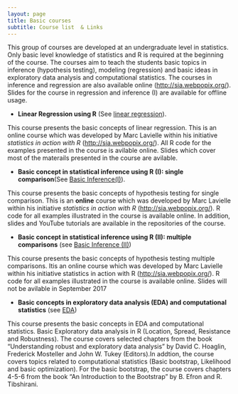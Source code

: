 ```yaml
---
layout: page
title: Basic courses
subtitle: Course list  & Links
---
```

This group of courses are developed at an undergraduate level in statistics. Only basic level knowledge of statistics and R is required at the beginning of the course. The courses aim to teach the students basic topics in inference (hypothesis testing), modeling (regression) and basic ideas in exploratory data analysis and computational statistics. The courses in inference and regression are also available online (http://sia.webpopix.org/). Slides for the course in regression and inference (I) are available for offline usage.  

-   **Linear Regression using R** (See [linear regression](https://github.com/eR-Biostat/Courses/tree/master/Basic%20courses/Linear%20Regression%20using%20R)).

This course presents the basic concepts of linear regression. This is an online course which was developed by Marc Lavielle within his initiative *statistics in action with R* (http://sia.webpopix.org/). All R code for the examples presented in the course is avilable online. Slides which cover most of the materails presented in the course are avilable.

-   **Basic concept in statistical inference using R (I): single comparison**(See [Basic Inference(I)](https://github.com/eR-Biostat/Courses/tree/master/Basic%20courses/Basic%20concepts%20of%20exploratory%20data%20analysis%20-EDA-%20and%20computational%20statistics)).

This course presents the basic concepts of hypothesis testing for single comparison. This is an **online** course which was developed by Marc Lavielle within his initiative *statistics in action with R* (http://sia.webpopix.org/). R code for all examples illustrated in the course is available online. In addition, slides and YouTube tutorials are available in the repositories of the course.

-   **Basic concept in statistical inference using R (II): multiple comparisons** (see [Basic Inference (II)](https://github.com/eR-Biostat/Courses/tree/master/Basic%20courses/Basic%20concepts%20of%20statistical%20inference%20using%20R%20-II))

This course presents the basic concepts of hypothesis testing multiple comparisons. Itis an online course which was developed by Marc Lavielle within his initiative statistics in action with R (http://sia.webpopix.org/). R code for all examples illustrated in the course is available online. Slides will not be avilable in September 2017

-   **Basic concepts in exploratory data analysis (EDA) and computational statistics** (see [EDA](https://github.com/eR-Biostat/Courses/tree/master/Basic%20courses/Basic%20concepts%20of%20exploratory%20data%20analysis%20-EDA-%20and%20computational%20statistics))

This course presents the basic concepts in EDA and computational statistics. Basic Exploratory data analysis in R (Location, Spread, Resistance and Robustness). The course covers selected chapters from the book “Understanding robust and exploratory data analysis” by David C. Hoaglin, Frederick Mosteller and John W. Tukey (Editors).In addtion, the course covers topics related to computational statistics (Basic bootstrap, Likelihood and basic optimization). For the basic bootstrap, the course covers chapters 4-5-6 from the book “An Introduction to the Bootstrap” by B. Efron and R. Tibshirani.

